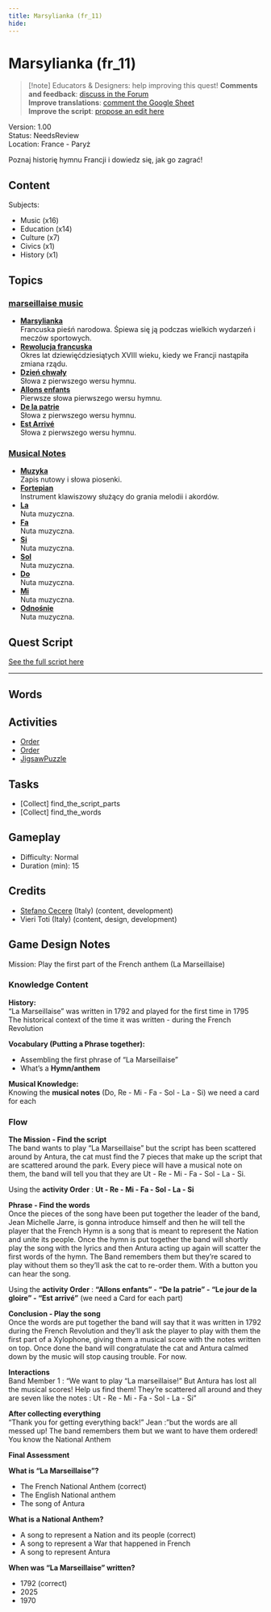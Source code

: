 ```yaml
---
title: Marsylianka (fr_11)
hide:
---
```


# Marsylianka (fr_11)
> [!note] Educators & Designers: help improving this quest!
> **Comments and feedback**: [discuss in the Forum](https://antura.discourse.group/t/fr-11-la-marseillaise/30/1)  
> **Improve translations**: [comment the Google Sheet](https://docs.google.com/spreadsheets/d/1FPFOy8CHor5ArSg57xMuPAG7WM27-ecDOiU-OmtHgjw/edit?gid=849141304#gid=849141304)  
> **Improve the script**: [propose an edit here](https://github.com/vgwb/Antura/blob/main/Assets/_discover/_quests/FR_11%20Music%20Marseillese/FR_11%20Music%20Marseillese%20-%20Yarn%20Script.yarn)  

Version: 1.00  
Status: NeedsReview  
Location: France - Paryż

Poznaj historię hymnu Francji i dowiedz się, jak go zagrać!

## Content
Subjects: 

  - Music (x16)
  - Education (x14)
  - Culture (x7)
  - Civics (x1)
  - History (x1)

## Topics
### [marseillaise music](../../topics/index.md#marseillaise_music)

  - **[Marsylianka](../../cards/index.md#marseillaise_music)**  
    Francuska pieśń narodowa. Śpiewa się ją podczas wielkich wydarzeń i meczów sportowych.  
  - **[Rewolucja francuska](../../cards/index.md#french_revolution)**  
    Okres lat dziewięćdziesiątych XVIII wieku, kiedy we Francji nastąpiła zmiana rządu.  
  - **[Dzień chwały](../../cards/index.md#marseillaise_3)**  
    Słowa z pierwszego wersu hymnu.  
  - **[Allons enfants](../../cards/index.md#marseillaise_1)**  
    Pierwsze słowa pierwszego wersu hymnu.  
  - **[De la patrie](../../cards/index.md#marseillaise_2)**  
    Słowa z pierwszego wersu hymnu.  
  - **[Est Arrivé](../../cards/index.md#marseillaise_4)**  
    Słowa z pierwszego wersu hymnu.  
### [Musical Notes](../../topics/index.md#musical_notes)

  - **[Muzyka](../../cards/index.md#musical_score)**  
    Zapis nutowy i słowa piosenki.  
  - **[Fortepian](../../cards/index.md#piano)**  
    Instrument klawiszowy służący do grania melodii i akordów.  
  - **[La](../../cards/index.md#note_la)**  
    Nuta muzyczna.  
  - **[Fa](../../cards/index.md#note_fa)**  
    Nuta muzyczna.  
  - **[Si](../../cards/index.md#note_si)**  
    Nuta muzyczna.  
  - **[Sol](../../cards/index.md#note_sol)**  
    Nuta muzyczna.  
  - **[Do](../../cards/index.md#note_do)**  
    Nuta muzyczna.  
  - **[Mi](../../cards/index.md#note_mi)**  
    Nuta muzyczna.  
  - **[Odnośnie](../../cards/index.md#note_re)**  
    Nuta muzyczna.  

## Quest Script

[See the full script here](./fr_11-script.md)

---

## Words
## Activities
- [Order](../../activities/index.md#Order)
- [Order](../../activities/index.md#Order)
- [JigsawPuzzle](../../activities/index.md#JigsawPuzzle)

## Tasks
- [Collect] find_the_script_parts
- [Collect] find_the_words
## Gameplay
- Difficulty: Normal
- Duration (min): 15
## Credits
- [Stefano Cecere](https://stefanocecere.com) (Italy) (content, development)
- Vieri Toti (Italy) (content, design, development)

## Game Design Notes

Mission: Play the first part of the French anthem (La Marseillaise)

### Knowledge Content
**History:**  
“La Marseillaise” was written in 1792 and played for the first time in 1795
The historical context of the time it was written - during the French Revolution

**Vocabulary (Putting a Phrase together):**  

- Assembling the first phrase of “La Marseillaise”
- What’s a **Hymn/anthem**

**Musical Knowledge:**  
Knowing the **musical notes** (Do, Re - Mi - Fa - Sol - La - Si) we need a card for each

### Flow

**The Mission - Find the script**  
The band wants to play “La Marseillaise” but the script has been scattered around by Antura, the cat must find the 7 pieces that make up the script that are scattered around the park. Every piece will have a musical note on them, the band will tell you that they are Ut - Re - Mi - Fa - Sol - La - Si.

Using the **activity Order** : **Ut - Re - Mi - Fa - Sol - La - Si**

**Phrase - Find  the words**  
Once the pieces of the song have been put together the leader of the band, Jean Michelle Jarre, is gonna introduce himself and then he will tell the player that the French Hymn is a song that is meant to represent the Nation and unite its people. 
Once the hymn is put together the band will shortly play the song with the lyrics and then Antura acting up again will scatter the first words of the hymn.
The Band remembers them but they’re scared to play without them so they’ll ask the cat to re-order them. With a button you can hear the song.

Using the **activity Order** : **“Allons enfants” - “De la patrie” - “Le jour de la gloire”  - “Est arrivé”** (we need a Card for each part)

**Conclusion - Play the song**  
Once the words are put together the band will say that it was written in 1792 during the French Revolution  and they’ll ask the player to play with them the first part of a Xylophone, giving them a musical score with the notes written on top.
Once done the band will congratulate the cat and Antura calmed down by the music will stop causing trouble. For now.

**Interactions**  
Band Member 1 : “We want to play “La marseillaise!” But Antura has lost all the musical scores! Help us  find them! They’re scattered all around and they are seven like the notes : Ut - Re - Mi - Fa - Sol - La - Si”

**After collecting everything**  
“Thank you for getting everything back!”
Jean :”but the words are all messed up! The band remembers them but we want to have them ordered! You know the National Anthem

**Final Assessment**

**What is “La Marseillaise”?**

- The French National Anthem (correct)
- The English National anthem
- The song of Antura

**What is a National Anthem?**

- A song to represent a Nation and its people (correct)
- A song to represent a War that happened in French
- A song to represent Antura

**When was “La Marseillaise” written?**

- 1792 (correct)
- 2025
- 1970


